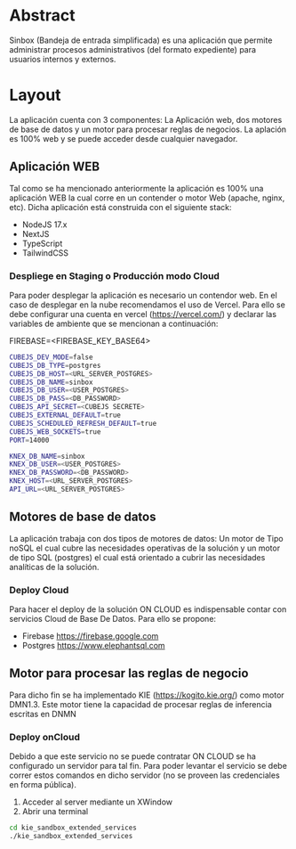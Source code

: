 # Abstract 

Sinbox (Bandeja de entrada simplificada) es una aplicación que permite administrar procesos administrativos (del formato expediente) para usuarios internos y externos. 

# Layout 
La aplicación cuenta con 3 componentes: La Aplicación web, dos motores de base de datos y un motor para procesar reglas de negocios. La aplación es 100% web y se puede acceder desde cualquier navegador. 

## Aplicación WEB
Tal como se ha mencionado anteriormente la aplicación es 100% una aplicación WEB la cual corre en un contender o motor Web (apache, nginx, etc). Dicha aplicación está construida con el siguiente stack: 

* NodeJS 17.x
* NextJS 
* TypeScript 
* TailwindCSS 

### Despliege en Staging o Producción modo Cloud 
Para poder desplegar la aplicación es necesario un contendor web. En el caso de desplegar en la nube recomendamos el uso de Vercel. Para ello se debe configurar una cuenta en vercel (https://vercel.com/) y declarar las variables de ambiente que se mencionan a continuación: 

FIREBASE=<FIREBASE_KEY_BASE64>

```bash
CUBEJS_DEV_MODE=false
CUBEJS_DB_TYPE=postgres
CUBEJS_DB_HOST=<URL_SERVER_POSTGRES>
CUBEJS_DB_NAME=sinbox
CUBEJS_DB_USER=<USER_POSTGRES>
CUBEJS_DB_PASS=<DB_PASSWORD>
CUBEJS_API_SECRET=<CUBEJS SECRETE>
CUBEJS_EXTERNAL_DEFAULT=true
CUBEJS_SCHEDULED_REFRESH_DEFAULT=true
CUBEJS_WEB_SOCKETS=true
PORT=14000

KNEX_DB_NAME=sinbox
KNEX_DB_USER=<USER_POSTGRES>
KNEX_DB_PASSWORD=<DB_PASSWORD>
KNEX_HOST=<URL_SERVER_POSTGRES>
API_URL=<URL_SERVER_POSTGRES>
```

## Motores de base de datos 
La aplicación trabaja con dos tipos de motores de datos: Un motor de Tipo noSQL el cual cubre las necesidades operativas de la solución y un motor de tipo SQL (postgres) el cual está orientado a cubrir las necesidades analíticas de la solución. 


### Deploy Cloud
Para hacer el deploy de la solución ON CLOUD es indispensable contar con servicios Cloud de Base De Datos. Para ello se propone:

* Firebase https://firebase.google.com
* Postgres https://www.elephantsql.com

## Motor para procesar las reglas de negocio 
Para dicho fin se ha implementado KIE (https://kogito.kie.org/) como motor DMN1.3. Este motor tiene la capacidad de procesar reglas de inferencia escritas en DNMN

### Deploy onCloud
Debido a que este servicio no se puede contratar ON CLOUD se ha configurado un servidor para tal fin. Para poder levantar el servicio se debe correr estos comandos en dicho servidor (no se proveen las credenciales en forma pública). 

1. Acceder al server mediante un XWindow 
2. Abrir una terminal 

```bash 
cd kie_sandbox_extended_services 
./kie_sandbox_extended_services 

```
